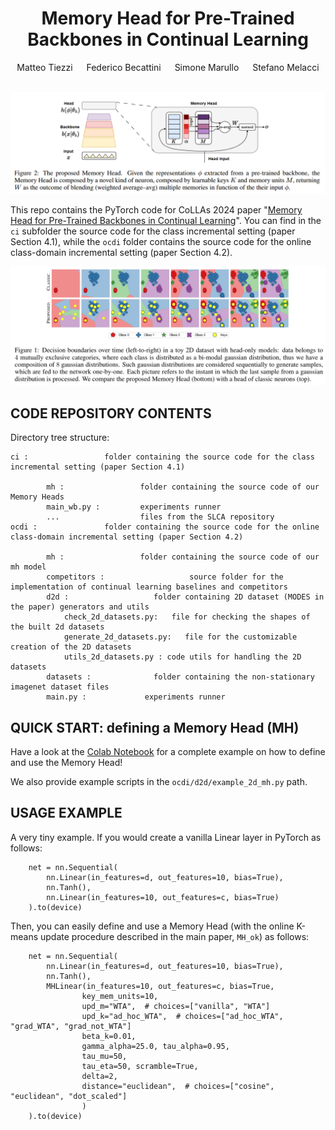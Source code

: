 
<div align="center">
  
  <div>
  <h1>Memory Head for Pre-Trained Backbones in Continual Learning</h1>
  </div>

  <div>
      Matteo Tiezzi &emsp; Federico Becattini &emsp; Simone Marullo &emsp; Stefano Melacci
  </div>
  <br/>

</div>

![alt text](img/mh.png "Memory Head")


This repo contains the PyTorch code for CoLLAs 2024 paper "[Memory Head for Pre-Trained Backbones in Continual Learning](tba)".
You can find in the `ci` subfolder the source code for the class incremental setting (paper Section 4.1), while the `ocdi` folder contains the source code for the online class-domain incremental setting (paper Section 4.2).


![alt text](img/dec.png "Decision boundaries")

CODE REPOSITORY CONTENTS
------------------------
Directory tree structure:

    ci :                 folder containing the source code for the class incremental setting (paper Section 4.1)

            mh :                 folder containing the source code of our Memory Heads
            main_wb.py :         experiments runner
            ...                  files from the SLCA repository
    ocdi :               folder containing the source code for the online class-domain incremental setting (paper Section 4.2)
    
            mh :                 folder containing the source code of our mh model
            competitors :                   source folder for the implementation of continual learning baselines and competitors  
            d2d :                   folder containing 2D dataset (MODES in the paper) generators and utils
                check_2d_datasets.py:   file for checking the shapes of the built 2d datasets
                generate_2d_datasets.py:   file for the customizable creation of the 2D datasets
                utils_2d_datasets.py : code utils for handling the 2D datasets 
            datasets :              folder containing the non-stationary imagenet dataset files    
            main.py :             experiments runner


QUICK START: defining a Memory Head (MH)
--------------------------
Have a look at the [Colab Notebook](https://github.com/mtiezzi/memory_head/blob/main/example_memory_head.ipynb) for a complete example on how to define and use the Memory Head!

We also provide example scripts in the `ocdi/d2d/example_2d_mh.py` path. 


USAGE EXAMPLE
-------------

A very tiny example. If you would create a vanilla Linear layer in PyTorch as follows:

        net = nn.Sequential(
            nn.Linear(in_features=d, out_features=10, bias=True),
            nn.Tanh(),
            nn.Linear(in_features=10, out_features=c, bias=True)
        ).to(device)


Then, you can easily define and use a Memory Head (with the online K-means update procedure described in the main paper, `MH_ok`) as follows:

        net = nn.Sequential(
            nn.Linear(in_features=d, out_features=10, bias=True),
            nn.Tanh(),
            MHLinear(in_features=10, out_features=c, bias=True,
                    key_mem_units=10,
                    upd_m="WTA",  # choices=["vanilla", "WTA"]
                    upd_k="ad_hoc_WTA",  # choices=["ad_hoc_WTA", "grad_WTA", "grad_not_WTA"]
                    beta_k=0.01,
                    gamma_alpha=25.0, tau_alpha=0.95,
                    tau_mu=50,
                    tau_eta=50, scramble=True,
                    delta=2,
                    distance="euclidean",  # choices=["cosine", "euclidean", "dot_scaled"]
                    )
        ).to(device)



